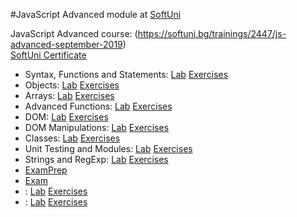 #JavaScript Advanced module at [SoftUni](https://softuni.bg)

JavaScript Advanced course: (https://softuni.bg/trainings/2447/js-advanced-september-2019)
<br/>
[SoftUni Certificate](https://softuni.bg/certificates/details/74981/0a668ffb)
<br/>
  * Syntax, Functions and Statements: <span> [Lab](https://github.com/KrasimirKolchev/JavaScript-Advanced/tree/master/SyntaxFunctionsAndStatements) <span/><span> [Exercises](https://github.com/KrasimirKolchev/JavaScript-Advanced/tree/master/SyntaxFunctionsAndStatementsEx) <span/>
  * Objects: <span> [Lab](https://github.com/KrasimirKolchev/JavaScript-Advanced/tree/master/Objects) <span/><span> [Exercises](https://github.com/KrasimirKolchev/JavaScript-Advanced/tree/master/ObjectsEx) <span/>
  * Arrays: <span> [Lab](https://github.com/KrasimirKolchev/JavaScript-Advanced/tree/master/ArraysAndMatrices) <span/><span> [Exercises](https://github.com/KrasimirKolchev/JavaScript-Advanced/tree/master/ArraysAndMatricesEx) <span/>
  * Advanced Functions: <span> [Lab](https://github.com/KrasimirKolchev/JavaScript-Advanced/tree/master/AdvancedFunctions) <span/><span> [Exercises](https://github.com/KrasimirKolchev/JavaScript-Advanced/tree/master/AdvancedFunctionsEx) <span/>
  * DOM: <span> [Lab](https://github.com/KrasimirKolchev/JavaScript-Advanced/tree/master/DOM) <span/><span> [Exercises](https://github.com/KrasimirKolchev/JavaScript-Advanced/tree/master/DOMex) <span/>
  * DOM Manipulations: <span> [Lab](https://github.com/KrasimirKolchev/JavaScript-Advanced/tree/master/DOMManipulations) <span/><span> [Exercises](https://github.com/KrasimirKolchev/JavaScript-Advanced/tree/master/DOMManipulationsEx) <span/>
  * Classes: <span> [Lab](https://github.com/KrasimirKolchev/JavaScript-Advanced/tree/master/Classes) <span/><span> [Exercises](https://github.com/KrasimirKolchev/JavaScript-Advanced/tree/master/ClassesEx) <span/>
  * Unit Testing and Modules: <span> [Lab](https://github.com/KrasimirKolchev/JavaScript-Advanced/tree/master/UnitTestingAndModules) <span/><span> [Exercises](https://github.com/KrasimirKolchev/JavaScript-Advanced/tree/master/UnitTestingAndModulesEx) <span/>
  * Strings and RegExp: <span> [Lab](https://github.com/KrasimirKolchev/JavaScript-Advanced/tree/master/StringAndRegEX) <span/><span> [Exercises](https://github.com/KrasimirKolchev/JavaScript-Advanced/tree/master/StringAndRegEXEx) <span/>
  * [ExamPrep](https://github.com/KrasimirKolchev/JavaScript-Advanced/tree/master/ExamPrep) <span/>
  * [Exam](https://github.com/KrasimirKolchev/JavaScript-Advanced/tree/master/Exam) <span/>
  * : <span> [Lab]() <span/><span> [Exercises]() <span/>
  * : <span> [Lab]() <span/><span> [Exercises]() <span/>
